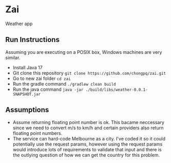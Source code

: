 # Zai
Weather app

## Run Instructions

Assuming you are executing on a POSIX box, Windows machines are very similar.
* Install Java 17
* Git clone this repository ```git clone https://github.com/chongpq/zai.git```
* Go to new zai folder ```cd zai```
* Run the gradle command ```./gradlew clean build```
* Run the java command ```java -jar ./build/libs/weather-0.0.1-SNAPSHOT.jar```

## Assumptions
* Assume returning floating point number is ok. This bacame neccessary since we need to convert m/s to km/h and certain providers also return floating point numbers.
* The service can hard-code Melbourne as a city. I've coded it so it could potentially use the request params, however using the request params would introduce lots of requirements to validate that input and there is the outlying question of how we can get the country for this problem.